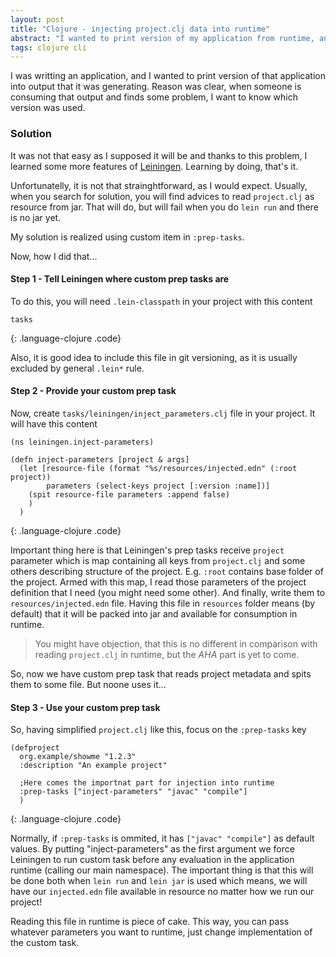 ```yaml
---
layout: post
title: "Clojure - injecting project.clj data into runtime"
abstract: "I wanted to print version of my application from runtime, and I wanted to have it defined on single place - project.clj."
tags: clojure cli
---
```


I was writting an application, and I wanted to print version of that application into output that it was generating.
Reason was clear, when someone is consuming that output and finds some problem, I want to know which version was used.

### Solution

It was not that easy as I supposed it will be and thanks to this problem, I learned some more features of [Leiningen](http://leiningen.org).
Learning by doing, that's it.

Unfortunatelly, it is not that strainghtforward, as I would expect. Usually, when you search for solution, you will find
advices to read `project.clj` as resource from jar. That will do, but will fail when you do `lein run` and there is no jar yet.

My solution is realized using custom item in `:prep-tasks`.

Now, how I did that...

#### Step 1 - Tell Leiningen where custom prep tasks are

To do this, you will need `.lein-classpath` in your project with this content

~~~
tasks
~~~
{: .language-clojure .code}

Also, it is good idea to include this file in git versioning, as it is usually excluded by general `.lein*` rule.

#### Step 2 - Provide your custom prep task

Now, create `tasks/leiningen/inject_parameters.clj` file in your project. It will have this content

~~~
(ns leiningen.inject-parameters)

(defn inject-parameters [project & args]
  (let [resource-file (format "%s/resources/injected.edn" (:root project))
        parameters (select-keys project [:version :name])]
    (spit resource-file parameters :append false)
    )
  )
~~~
{: .language-clojure .code}

Important thing here is that Leiningen's prep tasks receive `project` parameter which is map containing all keys
from `project.clj` and some others describing structure of the project. E.g. `:root` contains base folder of the project.
Armed with this map, I read those parameters of the project definition that I need (you might need some other).
And finally, write them to `resources/injected.edn` file. Having this file in `resources` folder means (by default) that
it will be packed into jar and available for consumption in runtime.

> You might have objection, that this is no different in comparison with reading `project.clj` in runtime, but the
*AHA* part is yet to come.

So, now we have custom prep task that reads project metadata and spits them to some file. But noone uses it...

#### Step 3 - Use your custom prep task

So, having simplified `project.clj` like this, focus on the `:prep-tasks` key

~~~
(defproject
  org.example/showme "1.2.3"
  :description "An example project"
  
  ;Here comes the importnat part for injection into runtime
  :prep-tasks ["inject-parameters" "javac" "compile"]
  )
~~~
{: .language-clojure .code}

Normally, if `:prep-tasks` is ommited, it has `["javac" "compile"]` as default values. By putting "inject-parameters"
as the first argument we force Leiningen to run custom task before any evaluation in the application runtime
(calling our main namespace). The important thing is that this will be done both when `lein run` and `lein jar` is used
which means, we will have our `injected.edn` file available in resource no matter how we run our project!

Reading this file in runtime is piece of cake. This way, you can pass whatever parameters you want to runtime, just change implementation of the custom task.
